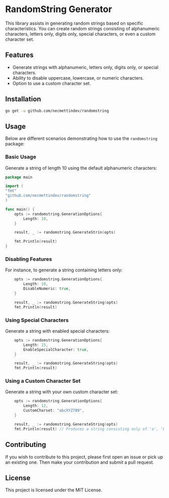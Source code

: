 # RandomString Generator

This library assists in generating random strings based on specific characteristics. You can create random strings consisting of alphanumeric characters, letters only, digits only, special characters, or even a custom character set.

## Features

- Generate strings with alphanumeric, letters only, digits only, or special characters.
- Ability to disable uppercase, lowercase, or numeric characters.
- Option to use a custom character set.

## Installation

```bash
go get -u github.com/necmettindev/randomstring
```

## Usage

Below are different scenarios demonstrating how to use the `randomstring` package:

### Basic Usage

Generate a string of length 10 using the default alphanumeric characters:

```go
package main

import (
"fmt"
"github.com/necmettindev/randomstring"
)

func main() {
    opts := randomstring.GenerationOptions{
        Length: 10,
    }

    result, _ := randomstring.GenerateStrin(opts)

    fmt.Println(result)
}
```

### Disabling Features

For instance, to generate a string containing letters only:

```go
    opts := randomstring.GenerationOptions{
        Length: 10,
        DisableNumeric: true,
    }

    result, _ := randomstring.GenerateString(opts)
    fmt.Println(result)
```

### Using Special Characters

Generate a string with enabled special characters:

```go
    opts := randomstring.GenerationOptions{
        Length: 15,
        EnableSpecialCharacter: true,
    }

    result, _ := randomstring.GenerateString(opts)
    fmt.Println(result)
```

### Using a Custom Character Set

Generate a string with your own custom character set:

```go
    opts := randomstring.GenerationOptions{
        Length: 12,
        CustomCharset: "abcXYZ789",
    }

    result, _ := randomstring.GenerateString(opts)
    fmt.Println(result) // Produces a string consisting only of 'a', 'b', 'c', 'X', 'Y', 'Z', '7', '8', '9'.
```

## Contributing

If you wish to contribute to this project, please first open an issue or pick up an existing one. Then make your contribution and submit a pull request.

## License

This project is licensed under the MIT License.
